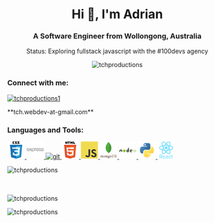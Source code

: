 <h1 align="center">Hi 👋, I'm Adrian</h1>
<h3 align="center">A Software Engineer from Wollongong, Australia</h3> 
<p align="center">Status: Exploring fullstack javascript with the #100devs agency</p>
<p align="center"> <img src="https://komarev.com/ghpvc/?username=tchproductions&label=Profile%20views&color=0e75b6&style=flat" alt="tchproductions" /> </p>


<h3 align="left">Connect with me:</h3>
<p align="left"> <a href="https://twitter.com/tchproductions1" target="blank"><img src="https://img.shields.io/twitter/follow/tchproductions1?logo=twitter&style=for-the-badge" alt="tchproductions1" /></a> </p>
 <p alight="left">**tch.webdev-at-gmail.com**</p>

<h3 align="left">Languages and Tools:</h3>
<p align="left"> <a href="https://www.w3schools.com/css/" target="_blank" rel="noreferrer"> <img src="https://raw.githubusercontent.com/devicons/devicon/master/icons/css3/css3-original-wordmark.svg" alt="css3" width="40" height="40"/> </a> <a href="https://expressjs.com" target="_blank" rel="noreferrer"> <img src="https://raw.githubusercontent.com/devicons/devicon/master/icons/express/express-original-wordmark.svg" alt="express" width="40" height="40"/> </a> <a href="https://git-scm.com/" target="_blank" rel="noreferrer"> <img src="https://www.vectorlogo.zone/logos/git-scm/git-scm-icon.svg" alt="git" width="40" height="40"/> </a> <a href="https://www.w3.org/html/" target="_blank" rel="noreferrer"> <img src="https://raw.githubusercontent.com/devicons/devicon/master/icons/html5/html5-original-wordmark.svg" alt="html5" width="40" height="40"/> </a> <a href="https://developer.mozilla.org/en-US/docs/Web/JavaScript" target="_blank" rel="noreferrer"> <img src="https://raw.githubusercontent.com/devicons/devicon/master/icons/javascript/javascript-original.svg" alt="javascript" width="40" height="40"/> </a> <a href="https://www.mongodb.com/" target="_blank" rel="noreferrer"> <img src="https://raw.githubusercontent.com/devicons/devicon/master/icons/mongodb/mongodb-original-wordmark.svg" alt="mongodb" width="40" height="40"/> </a> <a href="https://nodejs.org" target="_blank" rel="noreferrer"> <img src="https://raw.githubusercontent.com/devicons/devicon/master/icons/nodejs/nodejs-original-wordmark.svg" alt="nodejs" width="40" height="40"/> </a> <a href="https://www.python.org" target="_blank" rel="noreferrer"> <img src="https://raw.githubusercontent.com/devicons/devicon/master/icons/python/python-original.svg" alt="python" width="40" height="40"/> </a> <a href="https://reactjs.org/" target="_blank" rel="noreferrer"> <img src="https://raw.githubusercontent.com/devicons/devicon/master/icons/react/react-original-wordmark.svg" alt="react" width="40" height="40"/> </a> </p>

<p><img align="left" src="https://github-readme-stats.vercel.app/api/top-langs?username=tchproductions&show_icons=true&locale=en&layout=compact" alt="tchproductions" /></p>
</br>
</br>
</br>
<p>&nbsp;<img align="left" src="https://github-readme-stats.vercel.app/api?username=tchproductions&show_icons=true&locale=en" alt="tchproductions" /></p>

<p><img align="left" src="https://github-readme-streak-stats.herokuapp.com/?user=tchproductions&" alt="tchproductions" /></p>
